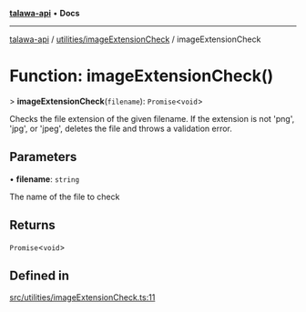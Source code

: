 [**talawa-api**](../../../README.md) • **Docs**

***

[talawa-api](../../../modules.md) / [utilities/imageExtensionCheck](../README.md) / imageExtensionCheck

# Function: imageExtensionCheck()

\> **imageExtensionCheck**(`filename`): `Promise`\<`void`\>

Checks the file extension of the given filename.
If the extension is not 'png', 'jpg', or 'jpeg', deletes the file and throws a validation error.

## Parameters

• **filename**: `string`

The name of the file to check

## Returns

`Promise`\<`void`\>

## Defined in

[src/utilities/imageExtensionCheck.ts:11](https://github.com/PalisadoesFoundation/talawa-api/blob/f1c816bca43cc03a8c1bd303394e2550a50db017/src/utilities/imageExtensionCheck.ts#L11)
